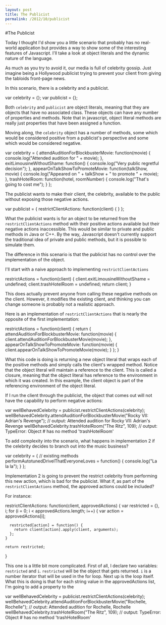 ```yaml
---
layout: post
title: The Publicist
permalink: /2012/10/publicist
---
```


#The Publicist

Today I thought I'd show you a little scenario that probably has no real-world application but provides a way to show some of the interesting features of Javascript. I'll take a look at object literals and the dynamic nature of the language.

As much as you try to avoid it, our media is full of celebrity gossip. Just imagine being a Hollywood publicist trying to prevent your client from giving the tabloids front-page news.

In this scenario, there is a celebrity and a publicist.

  var celebrity = {};
  var publicist = {};

Both `celebrity` and `publicist` are object literals, meaning that they are objects that have no associated class. These objects can have any number of properties and methods. Note that in javascript, object literal methods are really just properties that have been assigned a function.

Moving along, the `celebrity` object has a number of methods, some which would be considered positive from a publicist's perspective and some which would be considered negative.

  var celebrity = {
    attendAuditionForBlockbusterMovie: function(movie) {
      console.log("Attended audition for " + movie);
    },
    exitLimousineWithoutShame: function() {
      console.log("Very public regretful decision");
    },
    appearOnTalkShowToPromoteMovie: function(talkShow, movie) {
      console.log("Appeared on " + talkShow + " to promote " + movie);
    },
    trashHotelRoom: function(hotel, roomNumber) {
      console.log("That's going to cost me");
    }
  };

The publicist wants to make their client, the celebrity, available to the public without exposing those negative actions.

  var publicist = {
    restrictClientActions: function(client) {
    }
  };

What the publicist wants is for an object to be returned from the `restrictClientActions` method with their positive actions available but their negative actions inaccessible. This would be similar to private and public methods in Java or C++. By the way, Javascript doesn't currently support the traditional idea of private and public methods, but it is possible to simulate them.

The difference in this scenario is that the publicist has no control over the implementation of the object.

I'll start with a naive approach to implementing `restrictClientActions`

  restrictActions = function(client) {
    client.exitLimousineWithoutShame = undefined;
    client.trashHotelRoom = undefined;
    return client;
  }

This does actually prevent anyone from calling these negative methods on the client. However, it modifies the existing client, and thinking you can change someone is probably not a realistic approach.

Here is an implementation of `restrictClientActions` that is nearly the opposite of the first implementation:

  restrictActions = function(client) {
    return {
      attendAuditionForBlockbusterMovie: function(movie) {
        client.attendAuditionForBlockbusterMovie(movie);
      },
      appearOnTalkShowToPromoteMovie: function(movie) {
        client.appearOnTalkShowToPromoteMovie(movie);
      }
    };
  }

What this code is doing is returning a new object literal that wraps each of the positive methods and simply calls the client's wrapped method. Notice that the object literal will maintain a reference to the client. This is called a closure, meaning that the object literal has reference to the environment in which it was created. In this example, the client object is part of the referencing environment of the object literal.

If I run the client through the publicist, the object that comes out will not have the capability to perform negative actions:

  var wellBehavedCelebrity = publicist.restrictClientActions(celebrity);
  wellBehavedCelebrity.attendAuditionForBlockbusterMovie("Rocky VII: Adrian's Revenge");
  // output: Attended audition for Rocky VII: Adrian's Revenge
  wellBehavedCelebrity.trashHotelRoom("The Ritz", 109);
  // output: TypeError: Object #<Object> has no method 'trashHotelRoom'

To add complexity into the scenario, what happens in implementation 2 if the celebrity decides to branch out into the music business?

  var celebrity = {
    // existing methods
    performAutotunedDrivelThatEveryoneLoves = function() {
      console.log("La la la");
    }
  };

Implementation 2 is going to prevent the restrict celebrity from performing this new action, which is bad for the publicist. What if, as part of the `restrictClientActions` method, the approved actions could be included?

For instance:

  restrictClientActions: function(client, approvedActions) {
    var restricted = {}, i;
    for (i = 0; i < approvedActions.length; i++) {
      var action = approvedActions[i];
      
      restricted[action] = function() {
        return client[action].apply(client, arguments);
      };
    }

    return restricted;
  }

This one is a little bit more complicated. First of all, I declare two variables: `restricted` and `i`. `restricted` will be the object that gets returned. `i` is a number iterator that will be used in the for loop. Next up is the loop itself. What this is doing is that for each string value in the approvedActions list, I'm going to add a property to the 


  var wellBehavedCelebrity = publicist.restrictClientActions(celebrity);
  wellBehavedCelebrity.attendAuditionForBlockbusterMovie("Rochelle, Rochelle");
  // output: Attended audition for Rochelle, Rochelle 
  wellBehavedCelebrity.trashHotelRoom("The Ritz", 109);
  // output: TypeError: Object #<Object> has no method 'trashHotelRoom'

